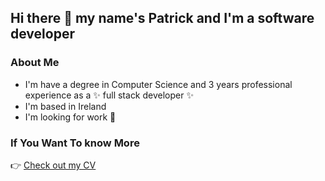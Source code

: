 ## Hi there 👋 my name's Patrick and I'm a software developer

### About Me
- I'm have a degree in Computer Science and 3 years professional experience as a ✨ full stack developer ✨
- I'm based in Ireland
- I'm looking for work 👀

### If You Want To know More
👉 [Check out my CV](cv.pdf)
<!--
**patrickberry1/patrickberry1** is a ✨ _special_ ✨ repository because its `README.md` (this file) appears on your GitHub profile.

Here are some ideas to get you started:

- 🔭 I’m currently working on ...
- 🌱 I’m currently learning ...
- 👯 I’m looking to collaborate on ...
- 🤔 I’m looking for help with ...
- 💬 Ask me about ...
- 📫 How to reach me: ...
- 😄 Pronouns: ...
- ⚡ Fun fact: ...
-->

